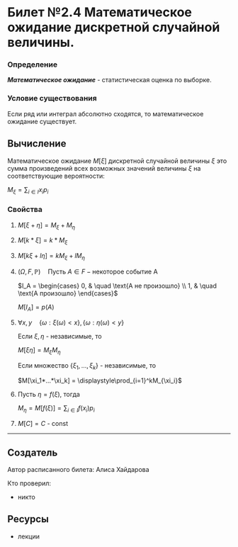 # Билет №2.4 Математическое ожидание дискретной случайной величины.

### Определение

***Математическое ожидание*** - статистическая оценка по выборке.

### Условие существования

Если ряд или интеграл абсолютно сходятся, то математическое ожидание существует.

## Вычисление

Математическое ожидание $М[\xi]$
дискретной случайной величины $\xi$
это сумма произведений всех возможных значений величины $\xi$ на соответствующие вероятности:

$M_\xi = \displaystyle\sum_{i \in I} x_ip_i$
### Свойства

1. $M[\xi + \eta] = M_\xi + M_\eta$
2. $M[k*\xi] = k*M_\xi$
3. $M[k\xi + l\eta] = kM_\xi + lM_\eta$
4. $(\Omega, F, \mathbb P) \quad \text{Пусть } A \in F - \text{некоторое событие A}$

    $I_A = \begin{cases} 0, & \quad \text{A не произошло} \\ 1, & \quad \text{A произошло} \end{cases}$
    
    $M[I_A] = p(A)$
    
5. $\forall x,y \quad \{\omega : \xi(\omega) < x\}, \{\omega : \eta(\omega) < y\}$

    Если $\xi, \eta$ - независимые, то
    
    $M[\xi\eta] = M_\xi M_\eta$
    
    Если множество $\{\xi_1, ..., \xi_k\}$ - независимые, то
    
    $M[\xi_1*...*\xi_k] = \displaystyle\prod_{i=1}^kM_{\xi_i}$
    
6. Пусть $\eta = f(\xi)$, тогда

    $M_\eta = M[f(\xi)] = \displaystyle\sum_{i\in I} f(x_i)p_i$
    
7. $M[C] = C$ - const

---
## Создатель

Автор расписанного билета: Алиса Хайдарова

Кто проверил:
- никто

## Ресурсы
- лекции
